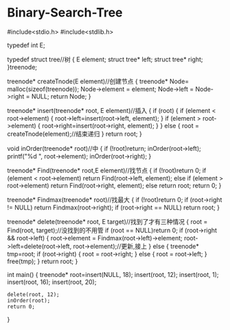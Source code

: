 # Binary-Search-Tree
#include<stdio.h>
#include<stdlib.h>


typedef int E;


typedef struct tree//树 
{
	E element;
	struct tree* left;
	struct tree* right;
}treenode;


treenode* createTnode(E element)//创建节点
{
	treenode*  Node= malloc(sizeof(treenode));
	Node->element = element;
	Node->left = Node->right = NULL;
	return Node;
}


treenode* insert(treenode* root, E element)//插入
{
	if (root)
	{
		if (element < root->element)
		{
			root->left=insert(root->left, element);
		}
		if (element > root->element)
		{
			root->right=insert(root->right, element);
		}
	}
	else
	{
		root = createTnode(element);//结束递归
	}
	return root;
}


void inOrder(treenode* root)//中
{
	if (!root)return;
	inOrder(root->left);
	printf("%d ", root->element);
	inOrder(root->right);
}


treenode* Find(treenode* root,E element)//找节点
{
	if (!root)return 0;
	if (element < root->element)
		return Find(root->left, element);
	else if (element > root->element)
		return Find(root->right, element);
	else 
		return root;
	return 0;
}


treenode* Findmax(treenode* root)//找最大
{
	if (!root)return 0;
	if (root->right != NULL)
		return Findmax(root->right);
	if (root->right == NULL)
		return root;
}


treenode* delete(treenode* root, E target)//找到了才有三种情况
{
	root = Find(root, target);//没找到的不用管
	if (root == NULL)return 0;
	if (root->right && root->left)
	{
		root->element = Findmax(root->left)->element;
		root->left=delete(root->left, root->element);//更新,接上
	}
	else
	{
		treenode* tmp=root;
		if (root->right)
		{
			root = root->right;
		}
		else
		{
			root = root->left;
		}
		free(tmp);
	}
	return root;
}


	

int main()
{
	treenode* root=insert(NULL, 18);
	insert(root, 12);
	insert(root, 1);
	insert(root, 16);
	insert(root, 20);

	
	delete(root, 12);
	inOrder(root);
	return 0;
}
